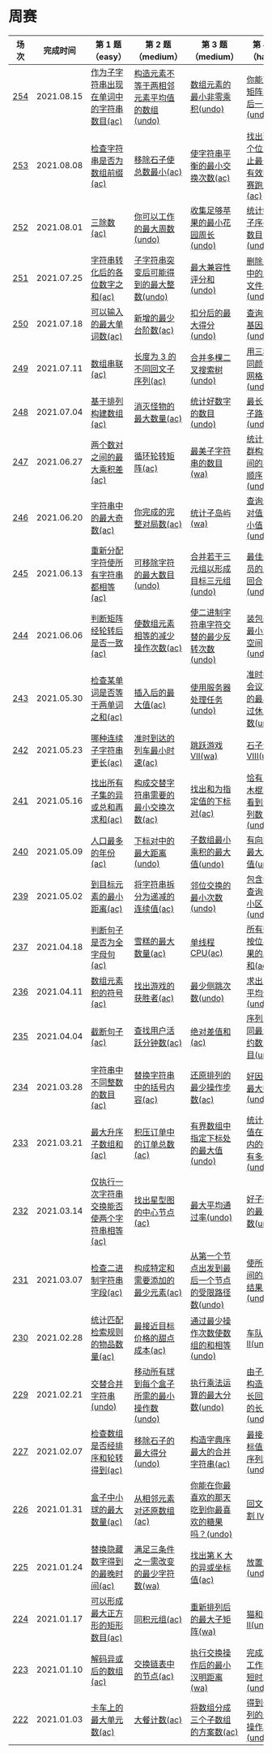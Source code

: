 # 周赛

**场次**|**完成时间**|**第 1 题（easy）**|**第 2 题（medium）**|**第 3 题（medium）**|**第 4 题（hard）**
--------|------------|-----------|-----------|-----------|-----------
[254](./第%20254%20场周赛)|2021.08.15|[作为子字符串出现在单词中的字符串数目(ac)](./第%20254%20场周赛/5843.%20作为子字符串出现在单词中的字符串数目)|[构造元素不等于两相邻元素平均值的数组(undo)](./第%20254%20场周赛/5844.%20构造元素不等于两相邻元素平均值的数组)|[数组元素的最小非零乘积(undo)](./第%20254%20场周赛/5845.%20数组元素的最小非零乘积)|[你能穿过矩阵的最后一天(undo)](./第%20254%20场周赛/5846.%20你能穿过矩阵的最后一天)
[253](./第%20253%20场周赛)|2021.08.08|[检查字符串是否为数组前缀(ac)](./第%20253%20场周赛/5838.%20检查字符串是否为数组前缀)|[移除石子使总数最小(ac)](./第%20253%20场周赛/5839.%20移除石子使总数最小)|[使字符串平衡的最小交换次数(ac)](./第%20253%20场周赛/5840.%20使字符串平衡的最小交换次数)|[找出到每个位置为止最长的有效障碍赛跑路线(ac)](./第%20253%20场周赛/5841.%20找出到每个位置为止最长的有效障碍赛跑路线)
[252](./第%20252%20场周赛)|2021.08.01|[三除数(ac)](./第%20252%20场周赛/5830.%20三除数)|[你可以工作的最大周数(undo)](./第%20252%20场周赛/5831.%20你可以工作的最大周数)|[收集足够苹果的最小花园周长(undo)](./第%20252%20场周赛/5832.%20收集足够苹果的最小花园周长)|[统计特殊子序列的数目(undo)](./第%20252%20场周赛/5833.%20统计特殊子序列的数目)
[251](./第%20251%20场周赛)|2021.07.25|[字符串转化后的各位数字之和(ac)](./第%20251%20场周赛/5823.%20字符串转化后的各位数字之和)|[子字符串突变后可能得到的最大整数(undo)](./第%20251%20场周赛/5824.%20子字符串突变后可能得到的最大整数)|[最大兼容性评分和(undo)](./第%20251%20场周赛/5825.%20最大兼容性评分和)|[删除系统中的重复文件夹(undo)](./第%20251%20场周赛/5826.%20删除系统中的重复文件夹)
[250](./第%20250%20场周赛)|2021.07.18|[可以输入的最大单词数(ac)](./第%20250%20场周赛/5813.%20可以输入的最大单词数)|[新增的最少台阶数(ac)](./第%20250%20场周赛/5814.%20新增的最少台阶数)|[扣分后的最大得分(undo)](./第%20250%20场周赛/5815.%20扣分后的最大得分)|[查询最大基因差(undo)](./第%20250%20场周赛/5816.%20查询最大基因差)
[249](./第%20249%20场周赛)|2021.07.11|[数组串联(ac)](./第%20249%20场周赛/5808.%20数组串联)|[长度为 3 的不同回文子序列(ac)](./第%20249%20场周赛/5809.%20长度为%203%20的不同回文子序列)|[合并多棵二叉搜索树(undo)](./第%20249%20场周赛/5810.%20合并多棵二叉搜索树)|[用三种不同颜色为网格涂色(undo)](./第%20249%20场周赛/5811.%20用三种不同颜色为网格涂色)
[248](./第%20248%20场周赛)|2021.07.04|[基于排列构建数组(ac)](./第%20248%20场周赛/5800.%20基于排列构建数组)|[消灭怪物的最大数量(ac)](./第%20248%20场周赛/5801.%20消灭怪物的最大数量)|[统计好数字的数目(undo)](./第%20248%20场周赛/5802.%20统计好数字的数目)|[最长公共子路径(undo)](./第%20248%20场周赛/5803.%20最长公共子路径)
[247](./第%20247%20场周赛)|2021.06.27|[两个数对之间的最大乘积差(ac)](./第%20247%20场周赛/5797.%20两个数对之间的最大乘积差)|[循环轮转矩阵(ac)](./第%20247%20场周赛/5798.%20循环轮转矩阵)|[最美子字符串的数目(wa)](./第%20247%20场周赛/5799.%20最美子字符串的数目)|[统计为蚁群构筑房间的不同顺序(undo)](./第%20247%20场周赛/5800.%20统计为蚁群构筑房间的不同顺序)
[246](./第%20246%20场周赛)|2021.06.20|[字符串中的最大奇数(ac)](./第%20246%20场周赛/5788.%20字符串中的最大奇数)|[你完成的完整对局数(ac)](./第%20246%20场周赛/5789.%20你完成的完整对局数)|[统计子岛屿(wa)](./第%20246%20场周赛/5790.%20统计子岛屿)|[查询差绝对值的最小值(undo)](./第%20246%20场周赛/5791.%20查询差绝对值的最小值)
[245](./第%20245%20场周赛)|2021.06.13|[重新分配字符使所有字符串都相等(ac)](./第%20245%20场周赛/5784.%20重新分配字符使所有字符串都相等)|[可移除字符的最大数目(undo)](./第%20245%20场周赛/5785.%20可移除字符的最大数目)|[合并若干三元组以形成目标三元组(undo)](./第%20245%20场周赛/5786.%20合并若干三元组以形成目标三元组)|[最佳运动员的比拼回合(undo)](./第%20245%20场周赛/5787.%20最佳运动员的比拼回合)
[244](./第%20244%20场周赛)|2021.06.06|[判断矩阵经轮转后是否一致(ac)](./第%20244%20场周赛/5776.%20判断矩阵经轮转后是否一致)|[使数组元素相等的减少操作次数(ac)](./第%20244%20场周赛/5777.%20使数组元素相等的减少操作次数)|[使二进制字符串字符交替的最少反转次数(undo)](./第%20244%20场周赛/5778.%20使二进制字符串字符交替的最少反转次数)|[装包裹的最小浪费空间(undo)](./第%20244%20场周赛/5779.%20装包裹的最小浪费空间)
[243](./第%20243%20场周赛)|2021.05.30|[检查某单词是否等于两单词之和(ac)](./第%20243%20场周赛/5772.%20检查某单词是否等于两单词之和)|[插入后的最大值(ac)](./第%20243%20场周赛/5773.%20插入后的最大值)|[使用服务器处理任务(undo)](./第%20243%20场周赛/5774.%20使用服务器处理任务)|[准时抵达会议现场的最小跳过休息次数(undo)](./第%20243%20场周赛/5775.%20准时抵达会议现场的最小跳过休息次数)
[242](./第%20242%20场周赛)|2021.05.23|[哪种连续子字符串更长(ac)](./第%20242%20场周赛/5763.%20哪种连续子字符串更长)|[准时到达的列车最小时速(ac)](./第%20242%20场周赛/5764.%20准时到达的列车最小时速)|[跳跃游戏 VII(wa)](./第%20242%20场周赛/5765.%20跳跃游戏%20VII)|[石子游戏 VIII(undo)](./第%20242%20场周赛/5766.%20石子游戏%20VIII)
[241](./第%20241%20场周赛)|2021.05.16|[找出所有子集的异或总和再求和(ac)](./第%20241%20场周赛/5759.%20找出所有子集的异或总和再求和)|[构成交替字符串需要的最小交换次数(ac)](./第%20241%20场周赛/5760.%20构成交替字符串需要的最小交换次数)|[找出和为指定值的下标对(ac)](./第%20241%20场周赛/5761.%20找出和为指定值的下标对)|[恰有 K 根木棍可以看到的排列数目(undo)](./第%20241%20场周赛/5762.%20恰有%20K%20根木棍可以看到的排列数目)
[240](./第%20240%20场周赛)|2021.05.09|[人口最多的年份(ac)](./第%20240%20场周赛/5750.%20人口最多的年份)|[下标对中的最大距离(undo)](./第%20240%20场周赛/5751.%20下标对中的最大距离)|[子数组最小乘积的最大值(undo)](./第%20240%20场周赛/5752.%20子数组最小乘积的最大值)|[有向图中最大颜色值(undo)](./第%20240%20场周赛/5753.%20有向图中最大颜色值)
[239](./第%20239%20场周赛)|2021.05.02|[到目标元素的最小距离(ac)](./第%20239%20场周赛/5746.%20到目标元素的最小距离)|[将字符串拆分为递减的连续值(ac)](./第%20239%20场周赛/5747.%20将字符串拆分为递减的连续值)|[邻位交换的最小次数(undo)](./第%20239%20场周赛/5748.%20邻位交换的最小次数)|[包含每个查询的最小区间(undo)](./第%20239%20场周赛/5749.%20包含每个查询的最小区间)
[237](./第%20237%20场周赛)|2021.04.18|[判断句子是否为全字母句(ac)](./第%20237%20场周赛/5734.%20判断句子是否为全字母句)|[雪糕的最大数量(ac)](./第%20237%20场周赛/5735.%20雪糕的最大数量)|[单线程 CPU(ac)](./第%20237%20场周赛/5736.%20单线程%20CPU)|[所有数对按位与结果的异或和(ac)](./第%20237%20场周赛/5737.%20所有数对按位与结果的异或和)
[236](./第%20236%20场周赛)|2021.04.11|[数组元素积的符号(ac)](./第%20236%20场周赛/5726.%20数组元素积的符号)|[找出游戏的获胜者(ac)](./第%20236%20场周赛/5727.%20找出游戏的获胜者)|[最少侧跳次数(undo)](./第%20236%20场周赛/5728.%20最少侧跳次数)|[求出 MK 平均值(undo)](./第%20236%20场周赛/5729.%20求出%20MK%20平均值)
[235](./第%20235%20场周赛)|2021.04.04|[截断句子(ac)](./第%20235%20场周赛/5722.%20截断句子)|[查找用户活跃分钟数(ac)](./第%20235%20场周赛/5723.%20查找用户活跃分钟数)|[绝对差值和(ac)](./第%20235%20场周赛/5724.%20绝对差值和)|[序列中不同最大公约数的数目(undo)](./第%20235%20场周赛/5725.%20序列中不同最大公约数的数目)
[234](./第%20234%20场周赛)|2021.03.28|[字符串中不同整数的数目(ac)](./第%20234%20场周赛/5713.%20字符串中不同整数的数目)|[替换字符串中的括号内容(ac)](./第%20234%20场周赛/5714.%20替换字符串中的括号内容)|[还原排列的最少操作步数(ac)](./第%20234%20场周赛/5715.%20还原排列的最少操作步数)|[好因子的最大数目(undo)](./第%20234%20场周赛/5716.%20好因子的最大数目)
[233](./第%20233%20场周赛)|2021.03.21|[最大升序子数组和(ac)](./第%20233%20场周赛/5709.%20最大升序子数组和)|[积压订单中的订单总数(ac)](./第%20233%20场周赛/5710.%20积压订单中的订单总数)|[有界数组中指定下标处的最大值(undo)](./第%20233%20场周赛/5711.%20有界数组中指定下标处的最大值)|[统计异或值在范围内的数对有多少(undo)](./第%20233%20场周赛/5712.%20统计异或值在范围内的数对有多少)
[232](./第%20232%20场周赛)|2021.03.14|[仅执行一次字符串交换能否使两个字符串相等(ac)](./第%20232%20场周赛/5701.%20仅执行一次字符串交换能否使两个字符串相等)|[找出星型图的中心节点(ac)](./第%20232%20场周赛/5702.%20找出星型图的中心节点)|[最大平均通过率(undo)](./第%20232%20场周赛/5703.%20最大平均通过率)|[好子数组的最大分数(undo)](./第%20232%20场周赛/5704.%20好子数组的最大分数)
[231](./第%20231%20场周赛)|2021.03.07|[检查二进制字符串字段(ac)](./第%20231%20场周赛/5697.%20检查二进制字符串字段)|[构成特定和需要添加的最少元素(ac)](./第%20231%20场周赛/5698.%20构成特定和需要添加的最少元素)|[从第一个节点出发到最后一个节点的受限路径数(undo)](./第%20231%20场周赛/5699.%20从第一个节点出发到最后一个节点的受限路径数)|[使所有区间的异或结果为零(undo)](./第%20231%20场周赛/5700.%20使所有区间的异或结果为零)
[230](./第%20230%20场周赛)|2021.02.28|[统计匹配检索规则的物品数量(ac)](./第%20230%20场周赛/5689.%20统计匹配检索规则的物品数量)|[最接近目标价格的甜点成本(ac)](./第%20230%20场周赛/5690.%20最接近目标价格的甜点成本)|[通过最少操作次数使数组的和相等(undo)](./第%20230%20场周赛/5691.%20通过最少操作次数使数组的和相等)|[车队 II(undo)](./第%20230%20场周赛/5692.%20车队%20II)
[229](./第%20229%20场周赛)|2021.02.21|[交替合并字符串(undo)](./第%20229%20场周赛/5685.%20交替合并字符串)|[移动所有球到每个盒子所需的最小操作数(undo)](./第%20229%20场周赛/5686.%20移动所有球到每个盒子所需的最小操作数)|[执行乘法运算的最大分数(undo)](./第%20229%20场周赛/5687.%20执行乘法运算的最大分数)|[由子序列构造的最长回文串的长度(undo)](./第%20229%20场周赛/5688.%20由子序列构造的最长回文串的长度)
[227](./第%20227%20场周赛)|2021.02.07|[检查数组是否经排序和轮转得到(ac)](./第%20227%20场周赛/5672.%20检查数组是否经排序和轮转得到)|[移除石子的最大得分(undo)](./第%20227%20场周赛/5673.%20移除石子的最大得分)|[构造字典序最大的合并字符串(ac)](./第%20227%20场周赛/5674.%20构造字典序最大的合并字符串)|[最接近目标值的子序列和(undo)](./第%20227%20场周赛/5675.%20最接近目标值的子序列和)
[226](./第%20226%20场周赛)|2021.01.31|[盒子中小球的最大数量(ac)](./第%20226%20场周赛/5665.%20盒子中小球的最大数量)|[从相邻元素对还原数组(ac)](./第%20226%20场周赛/5666.%20从相邻元素对还原数组)|[你能在你最喜欢的那天吃到你最喜欢的糖果吗？(undo)](./第%20226%20场周赛/5667.%20你能在你最喜欢的那天吃到你最喜欢的糖果吗？)|[回文串分割 IV(ac)](./第%20226%20场周赛/5668.%20回文串分割%20IV)
[225](./第%20225%20场周赛)|2021.01.24|[替换隐藏数字得到的最晚时间(ac)](./第%20225%20场周赛/5661.%20替换隐藏数字得到的最晚时间)|[满足三条件之一需改变的最少字符数(wa)](./第%20225%20场周赛/5662.%20满足三条件之一需改变的最少字符数)|[找出第 K 大的异或坐标值(ac)](./第%20225%20场周赛/5663.%20找出第%20K%20大的异或坐标值)|[放置盒子(undo)](./第%20225%20场周赛/5664.%20放置盒子)
[224](./第%20224%20场周赛)|2021.01.17|[可以形成最大正方形的矩形数目(ac)](./第%20224%20场周赛/5653.%20可以形成最大正方形的矩形数目)|[同积元组(ac)](./第%20224%20场周赛/5654.%20同积元组)|[重新排列后的最大子矩阵(wa)](./第%20224%20场周赛/5655.%20重新排列后的最大子矩阵)|[猫和老鼠 II(undo)](./第%20224%20场周赛/5656.%20猫和老鼠%20II)
[223](./第%20223%20场周赛)|2021.01.10|[解码异或后的数组(ac)](./第%20223%20场周赛/5649.%20解码异或后的数组)|[交换链表中的节点(ac)](./第%20223%20场周赛/5650.%20交换链表中的节点)|[执行交换操作后的最小汉明距离(wa)](./第%20223%20场周赛/5651.%20执行交换操作后的最小汉明距离)|[完成所有工作的最短时间(undo)](./第%20223%20场周赛/5652.%20完成所有工作的最短时间)
[222](./第%20222%20场周赛)|2021.01.03|[卡车上的最大单元数(ac)](./第%20222%20场周赛/5641.%20卡车上的最大单元数)|[大餐计数(ac)](./第%20222%20场周赛/5642.%20大餐计数)|[将数组分成三个子数组的方案数(ac)](./第%20222%20场周赛/5643.%20将数组分成三个子数组的方案数)|[得到子序列的最少操作次数(undo)](./第%20222%20场周赛/5644.%20得到子序列的最少操作次数)
